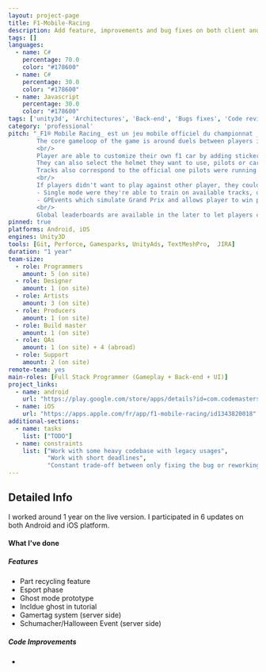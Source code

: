```yaml
---
layout: project-page
title: F1-Mobile-Racing
description: Add feature, improvements and bug fixes on both client and server.
tags: []
languages:
  - name: C#
    percentage: 70.0
    color: "#178600"
  - name: C#
    percentage: 30.0
    color: "#178600"
  - name: Javascript
    percentage: 30.0
    color: "#178600"
tags: ['unity3d', 'Architectures', 'Back-end', 'Bugs fixes', 'Code review']
category: 'professional'
pitch: "_F1® Mobile Racing_ est un jeu mobile officiel du championnat _FIA FORMULA ONE WORLD CHAMPIONSHIP™_.
        The core gameloop of the game is around duels between players in a race that can take several forms (grid start, overtaking, etc.)
        <br/>
        Player are able to customize their own f1 car by adding stickers and livery on it.
        They can also select the helmet they want to use, pilots or cars, based on real formula 1 ones.
        Tracks also correspond to the official one pilots were running on.
        <br/>
        If players didn't want to play against other player, they could either play:
        - Single mode were they're able to train on available tracks, or
        - GPEvents which simulate Grand Prix and allows player to win points based on their performances. 
        <br/>
        Global leaderboards are available in the later to let players compare their cumulated points if needed."
pinned: true
platforms: Android, iOS
engines: Unity3D
tools: [Git, Perforce, Gamesparks, UnityAds, TextMeshPro,  JIRA]
duration: "1 year"
team-size:
  - role: Programmers
    amount: 5 (on site)
  - role: Designer
    amount: 1 (on site)
  - role: Artists
    amount: 3 (on site)
  - role: Producers
    amount: 1 (on site)
  - role: Build master
    amount: 1 (on site)
  - role: QAs
    amount: 1 (on site) + 4 (abroad)
  - role: Support
    amount: 2 (on site)
remote-team: yes
main-roles: [Full Stack Programmer (Gameplay + Back-end + UI)]
project_links:
  - name: android
    url: "https://play.google.com/store/apps/details?id=com.codemasters.F1Mobile&hl=fr&gl=US"
  - name: iOS
    url: "https://apps.apple.com/fr/app/f1-mobile-racing/id1343820018"
additional-sections:
  - name: tasks
    list: ["TODO"]
  - name: constraints
    list: ["Work with some heavy codebase with legacy usages", 
           "Work with short deadlines",
           "Constant trade-off between only fixing the bug or reworking this part overall"]
---
```

<!---
Gregoire Boiron <gregoire.boiron@gmail.com>
Copyright (c) 2018-2021 Gregoire Boiron  All Rights Reserved.
--->

Detailed Info
--------------------
I worked around 1 year on the live version. I participated in 6 updates on both Android and iOS platform.


#### What I've done

##### Features
* Part recycling feature
* Esport phase 
* Ghost mode prototype
* Incldue ghost in tutorial
* Gamertag system (server side)
* Schumacher/Halloween Event (server side)

##### Code Improvements
* 
